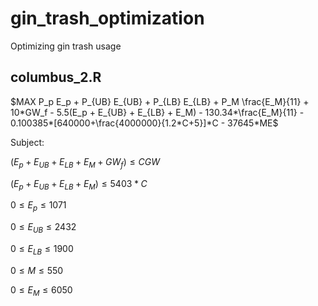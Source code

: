 # gin_trash_optimization
Optimizing gin trash usage

## columbus_2.R 

$`MAX P_p E_p + P_{UB} E_{UB} + P_{LB} E_{LB} + P_M \frac{E_M}{11} + 10*GW_f - 5.5(E_p + E_{UB} + E_{LB} + E_M) - 130.34*\frac{E_M}{11} - 0.100385*[640000+\frac{4000000}{1.2*C+5}]*C - 37645*ME`$ 

Subject:

$`(E_p + E_{UB} + E_{LB} + E_M + GW_f) \leq CGW`$ 

$`(E_p + E_{UB} + E_{LB} + E_M) \leq 5403*C`$ 

$`0 \leq E_p \leq 1071`$ 

$`0 \leq E_{UB} \leq 2432`$ 

$`0 \leq E_{LB} \leq 1900`$ 

$`0 \leq M \leq 550`$ 

$`0 \leq E_M \leq 6050`$ 

